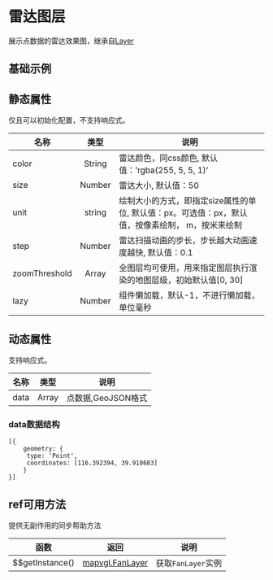 # 雷达图层
展示点数据的雷达效果图，继承自[Layer](https://mapv.baidu.com/gl/docs/Layer.html)

## 基础示例

<vuep template="#example"></vuep>

<script v-pre type="text/x-template" id="example">

  <template>
    <div class="bmap-page-container">
      <el-bmap vid="bmapDemo" :tilt="60" :heading="0" :zoom="zoom" :center="center" class="bmap-demo">
        <el-bmapv-view>
            <el-bmapv-fan-layer unit="m" :size="100" :data="data"></el-bmapv-fan-layer>
        </el-bmapv-view>
      </el-bmap>
    </div>
  </template>

  <style>
    .bmap-demo {
      height: 300px;
    }
  </style>

  <script>
  
    module.exports = {
      name: 'bmap-page',
      data() {
        
        return {
          count: 1,
          zoom: 14,
          center: [121.5273285, 31.21515044],
          data: [{
              geometry: {
                  type: 'Point',
                  coordinates: [121.5273285, 31.21515044],
              },
              properties: {
              }
              },{
              geometry: {
                  type: 'Point',
                  coordinates: [121.5373285, 31.21515044],
              },
              properties: {
              }
          }]
        };
      },
      mounted(){
      },
      methods: {
      }
    };
  </script>

</script>


## 静态属性
仅且可以初始化配置，不支持响应式。

名称 | 类型 | 说明
---|:---:|---
color | String | 雷达颜色，同css颜色, 默认值：’rgba(255, 5, 5, 1)’
size | Number | 雷达大小, 默认值：50
unit | string | 绘制大小的方式，即指定size属性的单位, 默认值：px。可选值：px，默认值，按像素绘制， m，按米来绘制
step | Number | 雷达扫描动画的步长，步长越大动画速度越快, 默认值：0.1
zoomThreshold | Array | 全图层均可使用，用来指定图层执行渲染的地图层级，初始默认值[0, 30]
lazy | Number | 组件懒加载，默认-1，不进行懒加载，单位毫秒

## 动态属性
支持响应式。

名称 | 类型 | 说明
---|---|---|
data | Array  | 点数据,GeoJSON格式
                         
### data数据结构
```
[{
    geometry: {
     type: 'Point',
     coordinates: [116.392394, 39.910683]
    }
}]
```

## ref可用方法
提供无副作用的同步帮助方法

函数 | 返回 | 说明
---|---|---|
$$getInstance() | [mapvgl.FanLayer](https://mapv.baidu.com/gl/docs/FanLayer.html) | 获取`FanLayer`实例
